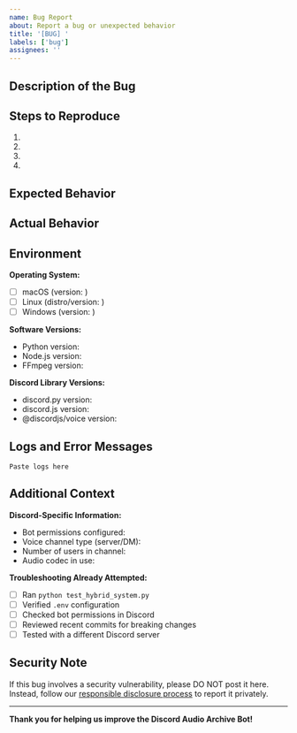 ```yaml
---
name: Bug Report
about: Report a bug or unexpected behavior
title: '[BUG] '
labels: ['bug']
assignees: ''
---
```


## Description of the Bug
<!-- Provide a clear and concise description of what the bug is -->



## Steps to Reproduce
<!-- Provide detailed steps to reproduce the behavior -->

1.
2.
3.
4.

## Expected Behavior
<!-- Describe what you expected to happen -->



## Actual Behavior
<!-- Describe what actually happened -->



## Environment
<!-- Please complete the following information -->

**Operating System:**
- [ ] macOS (version: )
- [ ] Linux (distro/version: )
- [ ] Windows (version: )

**Software Versions:**
- Python version: <!-- Run: python --version -->
- Node.js version: <!-- Run: node --version -->
- FFmpeg version: <!-- Run: ffmpeg -version -->

**Discord Library Versions:**
- discord.py version: <!-- Run: pip show discord.py -->
- discord.js version: <!-- Run: npm list discord.js -->
- @discordjs/voice version: <!-- Run: npm list @discordjs/voice -->

## Logs and Error Messages
<!--
Please include relevant log output from:
- hybrid_bot.log (Python component)
- background.log (if running as service)
- Node.js console output

IMPORTANT: Remove any sensitive information like tokens, user IDs, or personal data!
-->

```
Paste logs here
```

## Additional Context
<!-- Add any other context about the problem here -->

**Discord-Specific Information:**
- Bot permissions configured:
- Voice channel type (server/DM):
- Number of users in channel:
- Audio codec in use:

**Troubleshooting Already Attempted:**
- [ ] Ran `python test_hybrid_system.py`
- [ ] Verified `.env` configuration
- [ ] Checked bot permissions in Discord
- [ ] Reviewed recent commits for breaking changes
- [ ] Tested with a different Discord server

## Security Note
If this bug involves a security vulnerability, please DO NOT post it here. Instead, follow our [responsible disclosure process](../SECURITY.md) to report it privately.

---

**Thank you for helping us improve the Discord Audio Archive Bot!**
